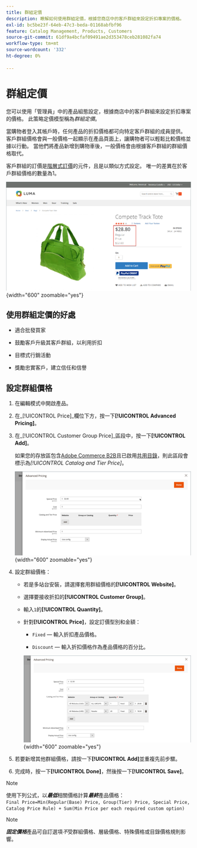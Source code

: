 ```yaml
---
title: 群組定價
description: 瞭解如何使用群組定價，根據您商店中的客戶群組來設定折扣專案的價格。
exl-id: bc5be23f-64eb-47c3-beda-01168abfbf96
feature: Catalog Management, Products, Customers
source-git-commit: 61df9a4bcfaf09491ae2d353478ceb281082fa74
workflow-type: tm+mt
source-wordcount: '332'
ht-degree: 0%

---
```


# 群組定價

您可以使用「管理員」中的產品組態設定，根據商店中的客戶群組來設定折扣專案的價格。 此策略定價模型稱為&#x200B;_群組定價_。

當購物者登入其帳戶時，任何產品的折扣價格都可向特定客戶群組的成員提供。 客戶群組價格會與一般價格一起顯示在產品頁面上，讓購物者可以輕鬆比較價格並據以行動。 當他們將產品新增到購物車後，一般價格會由根據客戶群組的群組價格取代。

客戶群組的訂價是[階層式訂價](product-price-tier.md)的元件，且是以類似方式設定。 唯一的差異在於客戶群組價格的數量為1。

![客戶群組折扣](./assets/storefront-price-group.png){width="600" zoomable="yes"}

## 使用群組定價的好處

- 適合批發買家

- 鼓勵客戶升級其客戶群組，以利用折扣

- 目標式行銷活動

- 獎勵忠實客戶，建立信任和信譽

## 設定群組價格

1. 在編輯模式中開啟產品。

1. 在&#x200B;_[!UICONTROL Price]_欄位下方，按一下&#x200B;**[!UICONTROL Advanced Pricing]**。

1. 在&#x200B;_[!UICONTROL Customer Group Price]_區段中，按一下&#x200B;**[!UICONTROL Add]**。

   如果您的存放區包含[Adobe Commerce B2B](../b2b/introduction.md)且已啟用[共用目錄](../b2b/catalog-shared.md)，則此區段會標示為&#x200B;_[!UICONTROL Catalog and Tier Price]_。

   ![進階價格](./assets/product-price-group.png){width="600" zoomable="yes"}

1. 設定群組價格：

   - 若是多站台安裝，請選擇套用群組價格的&#x200B;**[!UICONTROL Website]**。

   - 選擇要接收折扣的&#x200B;**[!UICONTROL Customer Group]**。

   - 輸入`1`的&#x200B;**[!UICONTROL Quantity]**。

   - 針對&#x200B;**[!UICONTROL Price]**，設定訂價型別和金額：

      - `Fixed` — 輸入折扣產品價格。

      - `Discount` — 輸入折扣價格作為產品價格的百分比。

     ![客戶群組定價](./assets/product-price-group-discount.png){width="600" zoomable="yes"}

1. 若要新增其他群組價格，請按一下&#x200B;**[!UICONTROL Add]**&#x200B;並重複先前步驟。

1. 完成時，按一下&#x200B;**[!UICONTROL Done]**，然後按一下&#x200B;**[!UICONTROL Save]**。

>[!NOTE]
>
>使用下列公式，以&#x200B;**_最低_**&#x200B;相關價格計算&#x200B;**_最終_**&#x200B;產品價格： <br/>`Final Price=Min(Regular(Base) Price, Group(Tier) Price, Special Price, Catalog Price Rule) + Sum(Min Price per each required custom option)`

>[!NOTE]
>
>**_固定價格_**&#x200B;產品可自訂選項&#x200B;_不_&#x200B;受群組價格、層級價格、特殊價格或目錄價格規則影響。
